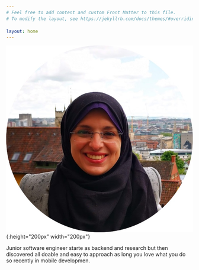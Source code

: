 ```yaml
---
# Feel free to add content and custom Front Matter to this file.
# To modify the layout, see https://jekyllrb.com/docs/themes/#overriding-theme-defaults

layout: home
---
```

![soha Ahmed](/images/soha-pro.jpg){:height="200px" width="200px"}

Junior software engineer starte as backend and research but then discovered all doable and easy to approach as long you love what you do so recently in mobile developmen. 


